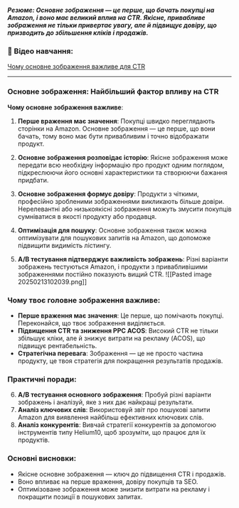 ##### **Резюме**: Основне зображення — це перше, що бачать покупці на Amazon, і воно має великий вплив на CTR. Якісне, привабливе зображення не тільки привертає увагу, але й підвищує довіру, що призводить до збільшення кліків і продажів.

### **🎥 Відео навчання**:

[Чому основне зображення важливе для CTR](https://www.youtube.com/watch?v=I0EaBfH7kZg&embeds_referring_euri=https%3A%2F%2Fmag-school.com%2F&source_ve_path=MjM4NTE)

---
### **Основне зображення: Найбільший фактор впливу на CTR**

**Чому основне зображення важливе**:

1. **Перше враження має значення**: Покупці швидко переглядають сторінки на Amazon. Основне зображення — це перше, що вони бачать, тому воно має бути привабливим і точно відображати продукт.
    
2. **Основне зображення розповідає історію**: Якісне зображення може передати всю необхідну інформацію про продукт одним поглядом, підкреслюючи його основні характеристики та створюючи бажання придбати.
    
3. **Основне зображення формує довіру**: Продукти з чіткими, професійно зробленими зображеннями викликають більше довіри. Нерелевантні або низькоякісні зображення можуть змусити покупців сумніватися в якості продукту або продавця.
    
4. **Оптимізація для пошуку**: Основне зображення також можна оптимізувати для пошукових запитів на Amazon, що допоможе підвищити видимість лістингу.
    
5. **A/B тестування підтверджує важливість зображень**: Різні варіанти зображень тестуються Amazon, і продукти з привабливішими зображеннями постійно показують вищий CTR.
![[Pasted image 20250213102039.png]]

### **Чому твоє головне зображення важливе:**

- **Перше враження має значення**: Це перше, що помічають покупці. Переконайся, що твоє зображення виділяється.
- **Підвищення CTR та зниження PPC ACOS**: Високий CTR не тільки збільшує кліки, але й знижує витрати на рекламу (ACOS), що підвищує рентабельність.
- **Стратегічна перевага**: Зображення — це не просто частина продукту, це твоя стратегія для покращення результатів продажів.

### **Практичні поради**:

6. **A/B тестування основного зображення**: Пробуй різні варіанти зображень і аналізуй, яке з них дає найкращі результати.
7. **Аналіз ключових слів**: Використовуй звіт про пошукові запити Amazon для виявлення найбільш ефективних ключових слів.
8. **Аналіз конкурентів**: Вивчай стратегії конкурентів за допомогою інструментів типу Helium10, щоб зрозуміти, що працює для їх продуктів.

### **Основні висновки**:

- Якісне основне зображення — ключ до підвищення CTR і продажів.
- Воно впливає на перше враження, довіру покупців та SEO.
- Оптимізоване зображення може знизити витрати на рекламу і покращити позиції в пошукових запитах.
